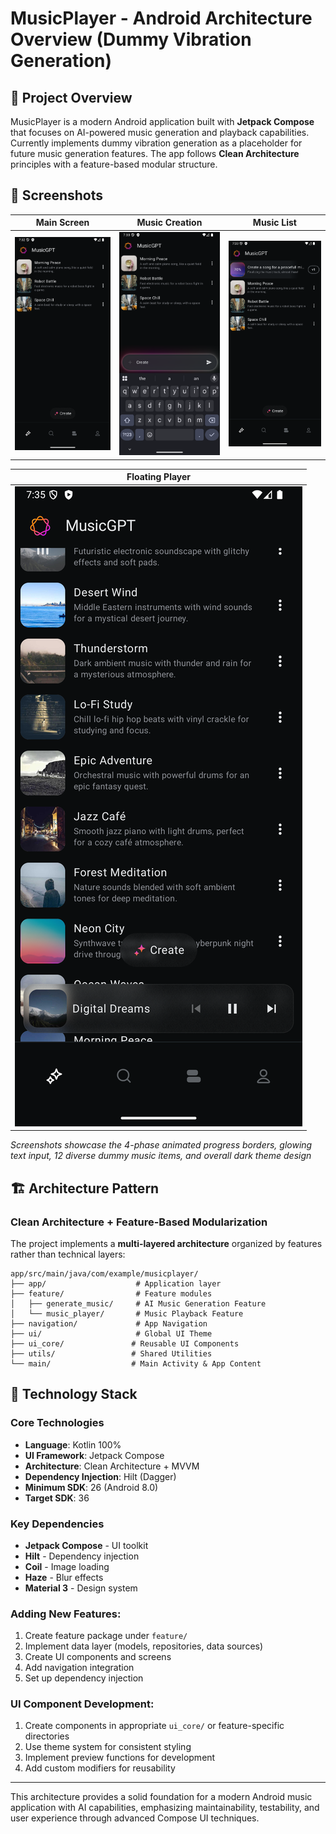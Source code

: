 # MusicPlayer - Android Architecture Overview (Dummy Vibration Generation)

## 🎵 Project Overview

MusicPlayer is a modern Android application built with **Jetpack Compose** that focuses on AI-powered music generation and playback capabilities. Currently implements dummy vibration generation as a placeholder for future music generation features. The app follows **Clean Architecture** principles with a feature-based modular structure.

## 📱 Screenshots

| Main Screen | Music Creation | Music List                                      |
|-------------|----------------|-------------------------------------------------|
| ![Main Screen](screenshots/main_screen.png) | ![Create Music](screenshots/create_music.png) | ![Music List](screenshots/music_generation.png) |

| Floating Player |
|-----------------|
| ![Floating Player](screenshots/floating_player.png) |

*Screenshots showcase the 4-phase animated progress borders, glowing text input, 12 diverse dummy music items, and overall dark theme design*

## 🏗️ Architecture Pattern

### Clean Architecture + Feature-Based Modularization

The project implements a **multi-layered architecture** organized by features rather than technical layers:

```
app/src/main/java/com/example/musicplayer/
├── app/                    # Application layer
├── feature/                # Feature modules
│   ├── generate_music/     # AI Music Generation Feature
│   └── music_player/       # Music Playback Feature
├── navigation/             # App Navigation
├── ui/                     # Global UI Theme
├── ui_core/               # Reusable UI Components
├── utils/                 # Shared Utilities
└── main/                  # Main Activity & App Content
```

## 🔧 Technology Stack

### Core Technologies
- **Language**: Kotlin 100%
- **UI Framework**: Jetpack Compose
- **Architecture**: Clean Architecture + MVVM
- **Dependency Injection**: Hilt (Dagger)
- **Minimum SDK**: 26 (Android 8.0)
- **Target SDK**: 36

### Key Dependencies
- **Jetpack Compose** - UI toolkit
- **Hilt** - Dependency injection
- **Coil** - Image loading
- **Haze** - Blur effects
- **Material 3** - Design system

### Adding New Features:
1. Create feature package under `feature/`
2. Implement data layer (models, repositories, data sources)
3. Create UI components and screens
4. Add navigation integration
5. Set up dependency injection

### UI Component Development:
1. Create components in appropriate `ui_core/` or feature-specific directories
2. Use theme system for consistent styling
3. Implement preview functions for development
4. Add custom modifiers for reusability

---

This architecture provides a solid foundation for a modern Android music application with AI capabilities, emphasizing maintainability, testability, and user experience through advanced Compose UI techniques.
